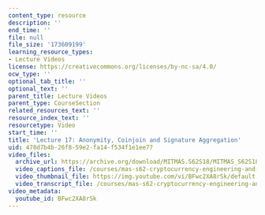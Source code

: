 ```yaml
---
content_type: resource
description: ''
end_time: ''
file: null
file_size: '173609199'
learning_resource_types:
- Lecture Videos
license: https://creativecommons.org/licenses/by-nc-sa/4.0/
ocw_type: ''
optional_tab_title: ''
optional_text: ''
parent_title: Lecture Videos
parent_type: CourseSection
related_resources_text: ''
resource_index_text: ''
resourcetype: Video
start_time: ''
title: 'Lecture 17: Anonymity, Coinjoin and Signature Aggregation'
uid: 478d7b4b-26f8-59e2-fa14-f534f1e1ee77
video_files:
  archive_url: https://archive.org/download/MITMAS.S62S18/MITMAS_S62S18_lec17_300k.mp4
  video_captions_file: /courses/mas-s62-cryptocurrency-engineering-and-design-spring-2018/29e485be72ae5ef1a60080e64860f024_BFwc2XA8rSk.vtt
  video_thumbnail_file: https://img.youtube.com/vi/BFwc2XA8rSk/default.jpg
  video_transcript_file: /courses/mas-s62-cryptocurrency-engineering-and-design-spring-2018/66cdeceb821fb721421ef88182690786_BFwc2XA8rSk.pdf
video_metadata:
  youtube_id: BFwc2XA8rSk
---
```

